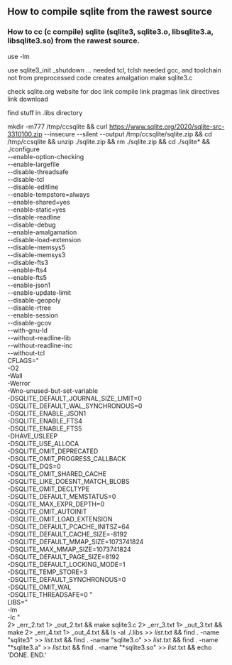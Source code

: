 ## How to compile sqlite from the rawest source

### How to cc (c compile) sqlite (sqlite3, sqlite3.o, libsqlite3.a, libsqlite3.so) from the rawest source.


use -lm

use sqlite3_init
           _shutdown
...
needed tcl, tclsh
needed gcc, and toolchain
not from preprocessed code
creates amalgation make sqlite3.c

check sqlite.org website for doc
link compile
link pragmas
link directives
link download

find stuff in .libs directory




mkdir -m777  /tmp/ccsqlite  && 
curl  https://www.sqlite.org/2020/sqlite-src-3310100.zip  --insecure --silent  --output /tmp/ccsqlite/sqlite.zip  && 
cd  /tmp/ccsqlite  && 
unzip  ./sqlite.zip  && 
rm  ./sqlite.zip  && 
cd  ./sqlite*  && 
./configure  \
   --enable-option-checking  \
   --enable-largefile  \
   --disable-threadsafe  \
   --disable-tcl  \
   --disable-editline  \
   --enable-tempstore=always  \
   --enable-shared=yes  \
   --enable-static=yes  \
   --disable-readline  \
   --disable-debug  \
   --enable-amalgamation  \
   --disable-load-extension  \
   --disable-memsys5  \
   --disable-memsys3  \
   --disable-fts3  \
   --enable-fts4  \
   --enable-fts5  \
   --enable-json1  \
   --enable-update-limit  \
   --disable-geopoly  \
   --disable-rtree  \
   --enable-session  \
   --disable-gcov  \
   --with-gnu-ld  \
   --without-readline-lib  \
   --without-readline-inc  \
   --without-tcl  \
   CFLAGS="  \
      -O2  \
      -Wall  \
      -Werror  \
      -Wno-unused-but-set-variable  \
      -DSQLITE_DEFAULT_JOURNAL_SIZE_LIMIT=0  \
      -DSQLITE_DEFAULT_WAL_SYNCHRONOUS=0  \
      -DSQLITE_ENABLE_JSON1  \
      -DSQLITE_ENABLE_FTS4  \
      -DSQLITE_ENABLE_FTS5  \
      -DHAVE_USLEEP  \
      -DSQLITE_USE_ALLOCA  \
      -DSQLITE_OMIT_DEPRECATED  \
      -DSQLITE_OMIT_PROGRESS_CALLBACK  \
      -DSQLITE_DQS=0  \
      -DSQLITE_OMIT_SHARED_CACHE  \
      -DSQLITE_LIKE_DOESNT_MATCH_BLOBS  \
      -DSQLITE_OMIT_DECLTYPE  \
      -DSQLITE_DEFAULT_MEMSTATUS=0  \
      -DSQLITE_MAX_EXPR_DEPTH=0  \
      -DSQLITE_OMIT_AUTOINIT  \
      -DSQLITE_OMIT_LOAD_EXTENSION  \
      -DSQLITE_DEFAULT_PCACHE_INITSZ=64  \
      -DSQLITE_DEFAULT_CACHE_SIZE=-8192  \
      -DSQLITE_DEFAULT_MMAP_SIZE=1073741824  \
      -DSQLITE_MAX_MMAP_SIZE=1073741824  \
      -DSQLITE_DEFAULT_PAGE_SIZE=8192  \
      -DSQLITE_DEFAULT_LOCKING_MODE=1  \
      -DSQLITE_TEMP_STORE=3  \
      -DSQLITE_DEFAULT_SYNCHRONOUS=0  \
      -DSQLITE_OMIT_WAL  \
      -DSQLITE_THREADSAFE=0 "  \
   LIBS="  \
      -lm  \
      -lc "  \
   2> _err_2.txt   1> _out_2.txt  && 
make  sqlite3.c  2> _err_3.txt   1> _out_3.txt  && 
make             2> _err_4.txt   1> _out_4.txt  && 
ls -al  ./.libs              >> _list_.txt  && 
find .  -name  "sqlite3"     >> _list_.txt  && 
find .  -name  "sqlite3.o"   >> _list_.txt  && 
find .  -name "*sqlite3.a"   >> _list_.txt  && 
find .  -name "*sqlite3.so"  >> _list_.txt  && 
echo  'DONE. END.'





